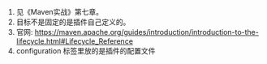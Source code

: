 1. 见《Maven实战》第七章。
2. 目标不是固定的是插件自己定义的。
3. 官网: https://maven.apache.org/guides/introduction/introduction-to-the-lifecycle.html#Lifecycle_Reference  
4. configuration 标签里放的是插件的配置文件
